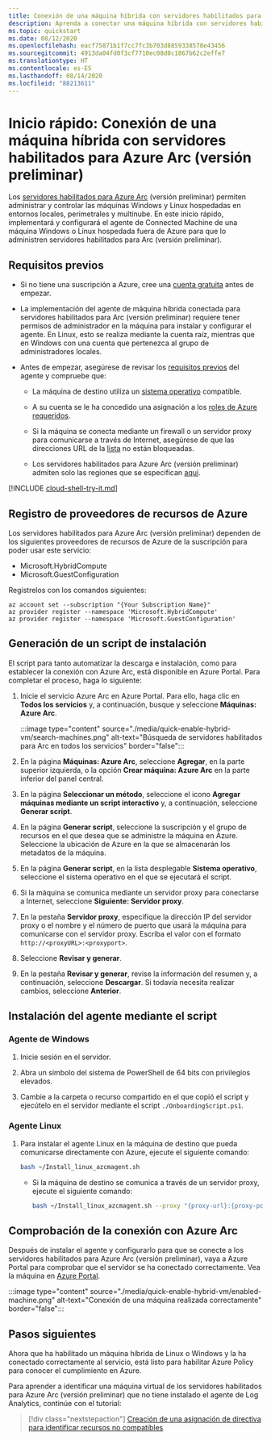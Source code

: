 ```yaml
---
title: Conexión de una máquina híbrida con servidores habilitados para Azure Arc (versión preliminar)
description: Aprenda a conectar una máquina híbrida con servidores habilitados para Azure Arc y a registrarla en ellos (versión preliminar).
ms.topic: quickstart
ms.date: 08/12/2020
ms.openlocfilehash: eacf75871b1f7cc7fc3b703d8859338578e43456
ms.sourcegitcommit: 4913da04fd0f3cf7710ec08d0c1867b62c2effe7
ms.translationtype: HT
ms.contentlocale: es-ES
ms.lasthandoff: 08/14/2020
ms.locfileid: "88213611"
---
```

# <a name="quickstart-connect-hybrid-machine-with-azure-arc-enabled-servers-preview"></a>Inicio rápido: Conexión de una máquina híbrida con servidores habilitados para Azure Arc (versión preliminar)

Los [servidores habilitados para Azure Arc](../overview.md) (versión preliminar) permiten administrar y controlar las máquinas Windows y Linux hospedadas en entornos locales, perimetrales y multinube. En este inicio rápido, implementará y configurará el agente de Connected Machine de una máquina Windows o Linux hospedada fuera de Azure para que lo administren servidores habilitados para Arc (versión preliminar).

## <a name="prerequisites"></a>Requisitos previos

* Si no tiene una suscripción a Azure, cree una [cuenta gratuita](https://azure.microsoft.com/free/?WT.mc_id=A261C142F) antes de empezar.

* La implementación del agente de máquina híbrida conectada para servidores habilitados para Arc (versión preliminar) requiere tener permisos de administrador en la máquina para instalar y configurar el agente. En Linux, esto se realiza mediante la cuenta raíz, mientras que en Windows con una cuenta que pertenezca al grupo de administradores locales.

* Antes de empezar, asegúrese de revisar los [requisitos previos](../agent-overview.md#prerequisites) del agente y compruebe que:

    * La máquina de destino utiliza un [sistema operativo](../agent-overview.md#supported-operating-systems) compatible.

    * A su cuenta se le ha concedido una asignación a los [roles de Azure requeridos](../agent-overview.md#required-permissions).

    * Si la máquina se conecta mediante un firewall o un servidor proxy para comunicarse a través de Internet, asegúrese de que las direcciones URL de la [lista](../agent-overview.md#networking-configuration) no están bloqueadas.

    * Los servidores habilitados para Azure Arc (versión preliminar) admiten solo las regiones que se especifican [aquí](../overview.md#supported-regions).

[!INCLUDE [cloud-shell-try-it.md](../../../../includes/cloud-shell-try-it.md)]

## <a name="register-azure-resource-providers"></a>Registro de proveedores de recursos de Azure

Los servidores habilitados para Azure Arc (versión preliminar) dependen de los siguientes proveedores de recursos de Azure de la suscripción para poder usar este servicio:

* Microsoft.HybridCompute
* Microsoft.GuestConfiguration

Regístrelos con los comandos siguientes:

```azurecli-interactive
az account set --subscription "{Your Subscription Name}"
az provider register --namespace 'Microsoft.HybridCompute'
az provider register --namespace 'Microsoft.GuestConfiguration'
```

## <a name="generate-installation-script"></a>Generación de un script de instalación

El script para tanto automatizar la descarga e instalación, como para establecer la conexión con Azure Arc, está disponible en Azure Portal. Para completar el proceso, haga lo siguiente:

1. Inicie el servicio Azure Arc en Azure Portal. Para ello, haga clic en **Todos los servicios** y, a continuación, busque y seleccione **Máquinas: Azure Arc**.

    :::image type="content" source="./media/quick-enable-hybrid-vm/search-machines.png" alt-text="Búsqueda de servidores habilitados para Arc en todos los servicios" border="false":::

1. En la página **Máquinas: Azure Arc**, seleccione **Agregar**, en la parte superior izquierda, o la opción **Crear máquina: Azure Arc** en la parte inferior del panel central.

1. En la página **Seleccionar un método**, seleccione el icono **Agregar máquinas mediante un script interactivo** y, a continuación, seleccione **Generar script**.

1. En la página **Generar script**, seleccione la suscripción y el grupo de recursos en el que desea que se administre la máquina en Azure. Seleccione la ubicación de Azure en la que se almacenarán los metadatos de la máquina.

1. En la página **Generar script**, en la lista desplegable **Sistema operativo**, seleccione el sistema operativo en el que se ejecutará el script.

1. Si la máquina se comunica mediante un servidor proxy para conectarse a Internet, seleccione **Siguiente: Servidor proxy**.

1. En la pestaña **Servidor proxy**, especifique la dirección IP del servidor proxy o el nombre y el número de puerto que usará la máquina para comunicarse con el servidor proxy. Escriba el valor con el formato `http://<proxyURL>:<proxyport>`.

1. Seleccione **Revisar y generar**.

1. En la pestaña **Revisar y generar**, revise la información del resumen y, a continuación, seleccione **Descargar**. Si todavía necesita realizar cambios, seleccione **Anterior**.

## <a name="install-the-agent-using-the-script"></a>Instalación del agente mediante el script

### <a name="windows-agent"></a>Agente de Windows

1. Inicie sesión en el servidor.

1. Abra un símbolo del sistema de PowerShell de 64 bits con privilegios elevados.

1. Cambie a la carpeta o recurso compartido en el que copió el script y ejecútelo en el servidor mediante el script `./OnboardingScript.ps1`.

### <a name="linux-agent"></a>Agente Linux

1. Para instalar el agente Linux en la máquina de destino que pueda comunicarse directamente con Azure, ejecute el siguiente comando:

    ```bash
    bash ~/Install_linux_azcmagent.sh
    ```

    * Si la máquina de destino se comunica a través de un servidor proxy, ejecute el siguiente comando:

        ```bash
        bash ~/Install_linux_azcmagent.sh --proxy "{proxy-url}:{proxy-port}"
        ```

## <a name="verify-the-connection-with-azure-arc"></a>Comprobación de la conexión con Azure Arc

Después de instalar el agente y configurarlo para que se conecte a los servidores habilitados para Azure Arc (versión preliminar), vaya a Azure Portal para comprobar que el servidor se ha conectado correctamente. Vea la máquina en [Azure Portal](https://aka.ms/hybridmachineportal).

:::image type="content" source="./media/quick-enable-hybrid-vm/enabled-machine.png" alt-text="Conexión de una máquina realizada correctamente" border="false":::

## <a name="next-steps"></a>Pasos siguientes

Ahora que ha habilitado un máquina híbrida de Linux o Windows y la ha conectado correctamente al servicio, está listo para habilitar Azure Policy para conocer el cumplimiento en Azure.

Para aprender a identificar una máquina virtual de los servidores habilitados para Azure Arc (versión preliminar) que no tiene instalado el agente de Log Analytics, continúe con el tutorial:

> [!div class="nextstepaction"]
> [Creación de una asignación de directiva para identificar recursos no compatibles](tutorial-assign-policy-portal.md)
